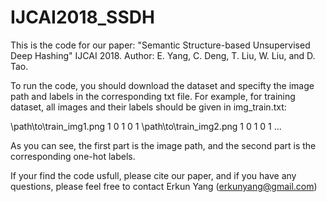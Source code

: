 # IJCAI2018_SSDH
This is the code for our paper: "Semantic Structure-based Unsupervised Deep Hashing" IJCAI 2018.
Author: E. Yang, C. Deng, T. Liu, W. Liu, and D. Tao.

To run the code, you should download the dataset and specifty the image path and labels in the corresponding txt file.
For example, for training dataset, all images and their labels should be given in img_train.txt:

\path\to\train_img1.png 1 0 1 0 1
\path\to\train_img2.png 1 0 1 0 1
...

As you can see, the first part is the image path, and the second part is the corresponding one-hot labels.

If your find the code usfull, please cite our paper, and if you have any questions, please feel free to contact Erkun Yang (erkunyang@gmail.com)
